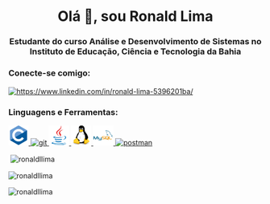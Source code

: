 <h1 align="center">Olá 👋, sou Ronald Lima</h1>
<h3 align="center">Estudante do curso Análise e Desenvolvimento de Sistemas no Instituto de Educação, Ciência e Tecnologia da Bahia</h3>
<!-- - 🔭 Eu atualmente sou estagiário **Prefeitura de Santo Antônio de jesus** -->

<h3 align="left">Conecte-se comigo:</h3>
<p align="left">
<a href="https://www.linkedin.com/in/ronald-lima-5396201ba/" target="blank"><img align="center" src="https://raw.githubusercontent.com/rahuldkjain/github-profile-readme-generator/master/src/images/icons/Social/linked-in-alt.svg" alt="https://www.linkedin.com/in/ronald-lima-5396201ba/" height="30" width="40" /></a>
</p>

<h3 align="left">Linguagens e Ferramentas:</h3>
<p align="left"> <a href="https://www.cprogramming.com/" target="_blank" rel="noreferrer"> <img src="https://raw.githubusercontent.com/devicons/devicon/master/icons/c/c-original.svg" alt="c" width="40" height="40"/> </a> <a href="https://git-scm.com/" target="_blank" rel="noreferrer"> <img src="https://www.vectorlogo.zone/logos/git-scm/git-scm-icon.svg" alt="git" width="40" height="40"/> </a> <a href="https://www.java.com" target="_blank" rel="noreferrer"> <img src="https://raw.githubusercontent.com/devicons/devicon/master/icons/java/java-original.svg" alt="java" width="40" height="40"/> </a> <a href="https://www.linux.org/" target="_blank" rel="noreferrer"> <img src="https://raw.githubusercontent.com/devicons/devicon/master/icons/linux/linux-original.svg" alt="linux" width="40" height="40"/> </a> <a href="https://www.mysql.com/" target="_blank" rel="noreferrer"> <img src="https://raw.githubusercontent.com/devicons/devicon/master/icons/mysql/mysql-original-wordmark.svg" alt="mysql" width="40" height="40"/> </a> <a href="https://postman.com" target="_blank" rel="noreferrer"> <img src="https://www.vectorlogo.zone/logos/getpostman/getpostman-icon.svg" alt="postman" width="40" height="40"/> </a> </p>

<p>&nbsp;<img align="center" src="https://github-readme-stats.vercel.app/api?username=ronaldllima&show_icons=true&locale=en" alt="ronaldllima" /></p>

<p><img align="center" src="https://github-readme-streak-stats.herokuapp.com/?user=ronaldllima&" alt="ronaldllima" /></p>
<p><img align="center" src="https://github-readme-stats.vercel.app/api/top-langs?username=ronaldllima&show_icons=true&locale=en&layout=compact" alt="ronaldllima" /></p>
